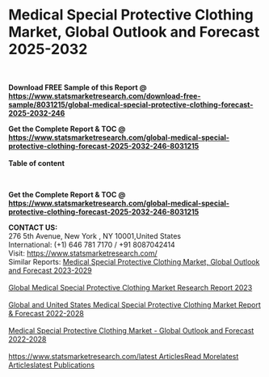 <h1>Medical Special Protective Clothing Market, Global Outlook and Forecast 2025-2032</h1><br/><p><strong>Download FREE Sample of this Report @ <a href="https://www.statsmarketresearch.com/download-free-sample/8031215/global-medical-special-protective-clothing-forecast-2025-2032-246">https://www.statsmarketresearch.com/download-free-sample/8031215/global-medical-special-protective-clothing-forecast-2025-2032-246</a></strong></p><div><b>Get the Complete Report & TOC @ <a href="https://www.statsmarketresearch.com/global-medical-special-protective-clothing-forecast-2025-2032-246-8031215">https://www.statsmarketresearch.com/global-medical-special-protective-clothing-forecast-2025-2032-246-8031215</a></b></div><br><b>Table of content</b><p><br><div><b>Get the Complete Report & TOC @ <a href="https://www.statsmarketresearch.com/global-medical-special-protective-clothing-forecast-2025-2032-246-8031215">https://www.statsmarketresearch.com/global-medical-special-protective-clothing-forecast-2025-2032-246-8031215</a></b></div></p> <b>CONTACT US:</b><br>276 5th Avenue, New York , NY 10001,United States<br>International: (+1) 646 781 7170 / +91 8087042414<br>Visit: <a href="https://www.statsmarketresearch.com/">https://www.statsmarketresearch.com/</a><br>Similar Reports: <a href="https://www.statsmarketresearch.com/global-medical-special-protective-clothing-forecast-2025-2032-246-8031215">Medical Special Protective Clothing Market, Global Outlook and Forecast 2023-2029</a><br/><br/><a href="https://www.statsmarketresearch.com/global-medical-special-protective-clothing-forecast-2025-2032-246-8031215">Global Medical Special Protective Clothing Market Research Report 2023</a><br/><br/><a href="https://www.statsmarketresearch.com/global-medical-special-protective-clothing-forecast-2025-2032-246-8031215">Global and United States Medical Special Protective Clothing Market Report & Forecast 2022-2028</a><br/><br/><a href="https://www.statsmarketresearch.com/global-medical-special-protective-clothing-forecast-2025-2032-246-8031215">Medical Special Protective Clothing Market - Global Outlook and Forecast 2022-2028</a><br/><br/><a href="https://gyeongbokgung.com">https://www.statsmarketresearch.com/</a><a href="https://hallyeomaritime.com">latest Articles</a><a href="https://jingwansa.com">Read More</a><a href=https://nguoiviet.jp/">latest Articles</a><a href="https://www.intelmarketresearch.com/">latest Publications</a>